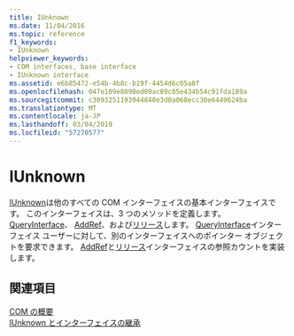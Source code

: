 ```yaml
---
title: IUnknown
ms.date: 11/04/2016
ms.topic: reference
f1_keywords:
- IUnknown
helpviewer_keywords:
- COM interfaces, base interface
- IUnknown interface
ms.assetid: e6b85472-e54b-4b8c-b19f-4454d6c05a8f
ms.openlocfilehash: 047e109e8098ed89ac89c05e434b54c91fda189a
ms.sourcegitcommit: c3093251193944840e3d0a068ecc30e6449624ba
ms.translationtype: MT
ms.contentlocale: ja-JP
ms.lasthandoff: 03/04/2019
ms.locfileid: "57270577"
---
```

# <a name="iunknown"></a>IUnknown

[IUnknown](/windows/desktop/api/unknwn/nn-unknwn-iunknown)は他のすべての COM インターフェイスの基本インターフェイスです。  このインターフェイスは、3 つのメソッドを定義します。[QueryInterface](/windows/desktop/api/unknwn/nf-unknwn-iunknown-queryinterface(q_))、 [AddRef](/windows/desktop/api/unknwn/nf-unknwn-iunknown-addref)、および[リリース](/windows/desktop/api/unknwn/nf-unknwn-iunknown-release)します。 [QueryInterface](/windows/desktop/api/unknwn/nf-unknwn-iunknown-queryinterface(q_))インターフェイス ユーザーに対して、別のインターフェイスへのポインター オブジェクトを要求できます。 [AddRef](/windows/desktop/api/unknwn/nf-unknwn-iunknown-addref)と[リリース](/windows/desktop/api/unknwn/nf-unknwn-iunknown-release)インターフェイスの参照カウントを実装します。

## <a name="see-also"></a>関連項目

[COM の概要](../atl/introduction-to-com.md)<br/>
[IUnknown とインターフェイスの継承](/windows/desktop/com/iunknown-and-interface-inheritance)
